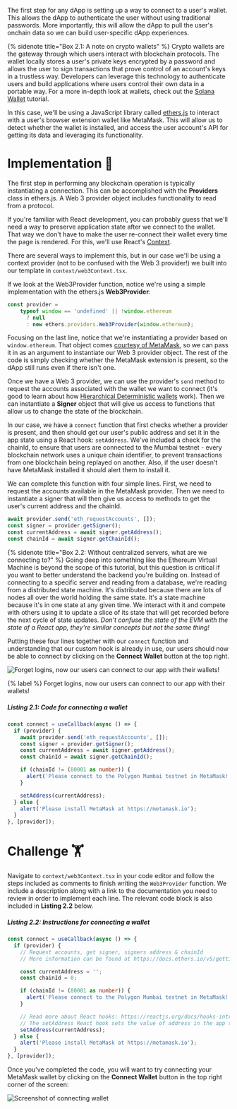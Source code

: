 The first step for any dApp is setting up a way to connect to a user's wallet. This allows the dApp to authenticate the user without using traditional passwords. More importantly, this will allow the dApp to pull the user's onchain data so we can build user-specific dApp experiences.

{% sidenote title="Box 2.1: A note on crypto wallets" %}
Crypto wallets are the gateway through which users interact with blockchain protocols. The wallet locally stores a user's private keys encrypted by a password and allows the user to sign transactions that prove control of an account's keys in a trustless way. Developers can leverage this technology to authenticate users and build applications where users control their own data in a portable way. For a more in-depth look at wallets, check out the [Solana Wallet](https://learn.figment.io/tutorials/solana-wallet-intro) tutorial.

In this case, we'll be using a JavaScript library called [ethers.js](https://docs.ethers.io/) to interact with a user's browser extension wallet like MetaMask. This will allow us to detect whether the wallet is installed, and access the user account's API for getting its data and leveraging its functionality.

# Implementation 🧩

The first step in performing any blockchain operation is typically instantiating a connection. This can be accomplished with the **Providers** class in ethers.js. A Web 3 provider object includes functionality to read from a protocol.

If you're familiar with React development, you can probably guess that we'll need a way to preserve application state after we connect to the wallet. That way we don't have to make the user re-connect their wallet every time the page is rendered. For this, we'll use React's [Context](https://reactjs.org/docs/context.html).

There are several ways to implement this, but in our case we'll be using a context provider (not to be confused with the Web 3 provider!) we built into our template in `context/web3Context.tsx`. 

If we look at the Web3Provider function, notice we're using a simple implementation with the ethers.js **Web3Provider**:

```typescript
const provider =
    typeof window == 'undefined' || !window.ethereum
      ? null
      : new ethers.providers.Web3Provider(window.ethereum);
```

Focusing on the last line, notice that we're instantiating a provider based on `window.ethereum`. That object comes [courtesy of MetaMask](https://docs.metamask.io/guide/ethereum-provider.html), so we can pass it in as an argument to instantiate our Web 3 provider object. The rest of the code is simply checking whether the MetaMask extension is present, so the dApp still runs even if there isn't one. 

Once we have a Web 3 provider, we can use the provider's `send` method to request the accounts associated with the wallet we want to connect (it's good to learn about how [Hierarchical Deterministic wallets](https://docs.ethers.io/v5/api/utils/hdnode/) work). Then we can instantiate a **Signer** object that will give us access to functions that allow us to change the state of the blockchain.

In our case, we have a `connect` function that first checks whether a provider is present, and then should get our user's public address and set it in the app state using a React hook: `setAddress`. We've included a check for the chainId, to ensure that users are connected to the Mumbai testnet - every blockchain network uses a unique chain identifier, to prevent transactions from one blockchain being replayed on another. Also, if the user doesn't have MetaMask installed it should alert them to install it.

We can complete this function with four simple lines. First, we need to request the accounts available in the MetaMask provider. Then we need to instantiate a signer that will then give us access to methods to get the user's current address and the chainId. 

```typescript
await provider.send('eth_requestAccounts', []);
const signer = provider.getSigner();
const currentAddress = await signer.getAddress();
const chainId = await signer.getChainId();
```

{% sidenote title="Box 2.2: Without centralized servers, what are we connecting to?" %}
Going deep into something like the Ethereum Virtual Machine is beyond the scope of this tutorial, but this question is critical if you want to better understand the backend you're building on. Instead of connecting to a specific server and reading from a database, we're reading from a distributed state machine. It's distributed because there are lots of nodes all over the world holding the same state. It's a state machine because it's in one state at any given time. We interact with it and compete with others using it to update a slice of its state that will get recorded before the next cycle of state updates. _Don't confuse the state of the EVM with the state of a React app, they're similar concepts but not the same thing!_

Putting these four lines together with our `connect` function and understanding that our custom hook is already in use, our users should now be able to connect by clicking on the **Connect Wallet** button at the top right.

![Forget logins, now our users can connect to our app with their wallets!](https://raw.githubusercontent.com/figment-networks/learn-tutorials/mirror-tutorial/mirror/assets/wallet.gif?raw=true)

{% label %}
Forget logins, now our users can connect to our app with their wallets!

##### _Listing 2.1: Code for connecting a wallet_
```typescript
const connect = useCallback(async () => {
  if (provider) {
    await provider.send('eth_requestAccounts', []);
    const signer = provider.getSigner();
    const currentAddress = await signer.getAddress();
    const chainId = await signer.getChainId();

    if (chainId != (80001 as number)) {
      alert('Please connect to the Polygon Mumbai testnet in MetaMask!')
    }

    setAddress(currentAddress);
  } else {
    alert('Please install MetaMask at https://metamask.io');
  }
}, [provider]);
```

# Challenge 🏋️

Navigate to `context/web3Context.tsx` in your code editor and follow the steps included as comments to finish writing the `Web3Provider` function. We include a description along with a link to the documentation you need to review in order to implement each line. The relevant code block is also included in **Listing 2.2** below.

##### _Listing 2.2: Instructions for connecting a wallet_
```typescript
const connect = useCallback(async () => {
  if (provider) {
    // Request accounts, get signer, signers address & chainId
    // More information can be found at https://docs.ethers.io/v5/getting-started/#getting-started--connecting

    const currentAddress = '';
    const chainId = 0;

    if (chainId != (80001 as number)) {
      alert('Please connect to the Polygon Mumbai testnet in MetaMask!')
    }

    // Read more about React hooks: https://reactjs.org/docs/hooks-intro.html
    // The setAddress React hook sets the value of address in the app state
    setAddress(currentAddress);
  } else {
    alert('Please install MetaMask at https://metamask.io');
  }
}, [provider]);
```

 Once you've completed the code, you will want to try connecting your MetaMask wallet by clicking on the **Connect Wallet** button in the top right corner of the screen:

 ![Screenshot of connecting wallet](https://raw.githubusercontent.com/figment-networks/learn-tutorials/mirror-tutorial/mirror/assets/connect.jpg?raw=true)
